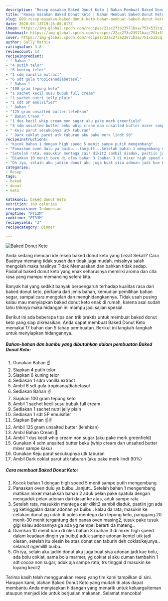```yaml
---
description: "Resep masakan Baked Donut Keto | Bahan Membuat Baked Donut Keto Yang Lezat Sekali"
title: "Resep masakan Baked Donut Keto | Bahan Membuat Baked Donut Keto Yang Lezat Sekali"
slug: 689-resep-masakan-baked-donut-keto-bahan-membuat-baked-donut-keto-yang-lezat-sekali
date: 2020-05-13T19:26:08.017Z
image: https://img-global.cpcdn.com/recipes/22ac273a23971baa/751x532cq70/baked-donut-keto-foto-resep-utama.jpg
thumbnail: https://img-global.cpcdn.com/recipes/22ac273a23971baa/751x532cq70/baked-donut-keto-foto-resep-utama.jpg
cover: https://img-global.cpcdn.com/recipes/22ac273a23971baa/751x532cq70/baked-donut-keto-foto-resep-utama.jpg
author: Sally Mathis
ratingvalue: 3.8
reviewcount: 14
recipeingredient:
- " Bahan "
- "4 putih telor"
- "6 kuning telor"
- "1 sdm vanilla extract"
- "6 sdt gula tropicanadiabetasol"
- " Bahan "
- "100 gram tepung keto"
- "1 sachet kecil susu bubuk full cream"
- "1 sachet nutri jelly plain"
- "1 sdt SP emulsifier"
- " Bahan "
- "125 gram unsalted butter lelehkan"
- " Bahan Cream "
- "1 dus kecil whip cream non sugar aku pake merk greenfield"
- "4 sdm unsalted butter beku whip cream dan unsalted butter mixer sampe kaku"
- " Keju parut secukupnya utk taburan"
- " Dark coklat parut utk taburan aku pake merk lindt 90"
recipeinstructions:
- "Kocok bahan 1 dengan high speed 5 menit sampe putih mengembang"
- "Panaskan oven dulu ya buibu...lanjutt...Setelah bahan 1 mengembang matikan mixer masukkan bahan 2 aduk pelan pake spatula dengan mengaduk pelan adonan dari dasar ke atas, aduk sampe rata"
- "Setelah rata, masukkin mentega cair dikit2 sambil diaduk, pastiin jgn ada yg ketinggalan dasar adonan ya buibu.. kalau da rata, masukin ke cetakan donut yg udah di poles mentega dan tepung keto, panggang 20 menit-30 menit tergantung dari panas oven masing2, tusuk pake tusuk gigi kalau adonannya ga ada yg nempel berarti da mateng.."
- "Diamkan 10 menit baru di oles bahan 3 (bahan 3 di mixer high speed dalam keadaan dingin ya buibu) aduk sampe adonan kentel utk jadi olesan, setelah itu olesin ke atas donat dan taburin deh coklat/kejunya.. selamat ngemillll buibu.."
- "Oh iya, selain aku jadiin donut aku juga buat sisa adonan jadi kue bolu, ada bolu coklat, sama bolu marmer, yg coklat si aku cuman tambahin 1 sdt cocoa non sugar, aduk aja sampe rata, trs tinggal d masukin ke loyang kecil2"
categories:
- Resep
tags:
- baked
- donut
- keto

katakunci: baked donut keto 
nutrition: 160 calories
recipecuisine: Indonesian
preptime: "PT12M"
cooktime: "PT33M"
recipeyield: "3"
recipecategory: Dinner

---
```



![Baked Donut Keto](https://img-global.cpcdn.com/recipes/22ac273a23971baa/751x532cq70/baked-donut-keto-foto-resep-utama.jpg)

Anda sedang mencari ide resep baked donut keto yang Lezat Sekali? Cara Buatnya memang tidak susah dan tidak juga mudah. misalnya salah mengolah maka hasilnya Tidak Memuaskan dan bahkan tidak sedap. Padahal baked donut keto yang enak seharusnya memiliki aroma dan cita rasa yang mampu memancing selera kita.

Banyak hal yang sedikit banyak berpengaruh terhadap kualitas rasa dari baked donut keto, pertama dari jenis bahan, kemudian pemilihan bahan segar, sampai cara mengolah dan menghidangkannya. Tidak usah pusing kalau mau menyiapkan baked donut keto enak di rumah, karena asal sudah tahu triknya maka hidangan ini mampu jadi sajian spesial.




Berikut ini ada beberapa tips dan trik praktis untuk membuat baked donut keto yang siap dikreasikan. Anda dapat membuat Baked Donut Keto memakai 17 bahan dan 5 tahap pembuatan. Berikut ini langkah-langkah untuk menyiapkan hidangannya.

<!--inarticleads1-->

##### Bahan-bahan dan bumbu yang dibutuhkan dalam pembuatan Baked Donut Keto:

1. Gunakan  Bahan ☝️
1. Siapkan 4 putih telor
1. Siapkan 6 kuning telor
1. Sediakan 1 sdm vanilla extract
1. Ambil 6 sdt gula tropicana/diabetasol
1. Sediakan  Bahan ✌️
1. Siapkan 100 gram tepung keto
1. Ambil 1 sachet kecil susu bubuk full cream
1. Sediakan 1 sachet nutri jelly plain
1. Sediakan 1 sdt SP emulsifier
1. Siapkan  Bahan ☝️✌️
1. Ambil 125 gram unsalted butter (lelehkan)
1. Ambil  Bahan Cream 🥛
1. Ambil 1 dus kecil whip cream non sugar (aku pake merk greenfield)
1. Gunakan 4 sdm unsalted butter beku (whip cream dan unsalted butter mixer sampe kaku)
1. Gunakan  Keju parut secukupnya utk taburan
1. Ambil  Dark coklat parut utk taburan (aku pake merk lindt 90%)




<!--inarticleads2-->

##### Cara membuat Baked Donut Keto:

1. Kocok bahan 1 dengan high speed 5 menit sampe putih mengembang
1. Panaskan oven dulu ya buibu...lanjutt...Setelah bahan 1 mengembang matikan mixer masukkan bahan 2 aduk pelan pake spatula dengan mengaduk pelan adonan dari dasar ke atas, aduk sampe rata
1. Setelah rata, masukkin mentega cair dikit2 sambil diaduk, pastiin jgn ada yg ketinggalan dasar adonan ya buibu.. kalau da rata, masukin ke cetakan donut yg udah di poles mentega dan tepung keto, panggang 20 menit-30 menit tergantung dari panas oven masing2, tusuk pake tusuk gigi kalau adonannya ga ada yg nempel berarti da mateng..
1. Diamkan 10 menit baru di oles bahan 3 (bahan 3 di mixer high speed dalam keadaan dingin ya buibu) aduk sampe adonan kentel utk jadi olesan, setelah itu olesin ke atas donat dan taburin deh coklat/kejunya.. selamat ngemillll buibu..
1. Oh iya, selain aku jadiin donut aku juga buat sisa adonan jadi kue bolu, ada bolu coklat, sama bolu marmer, yg coklat si aku cuman tambahin 1 sdt cocoa non sugar, aduk aja sampe rata, trs tinggal d masukin ke loyang kecil2




Terima kasih telah menggunakan resep yang tim kami tampilkan di sini. Harapan kami, olahan Baked Donut Keto yang mudah di atas dapat membantu Anda menyiapkan hidangan yang menarik untuk keluarga/teman ataupun menjadi ide untuk berjualan makanan. Selamat mencoba!
